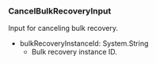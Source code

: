 ### CancelBulkRecoveryInput
Input for canceling bulk recovery.

- bulkRecoveryInstanceId: System.String
  - Bulk recovery instance ID.
